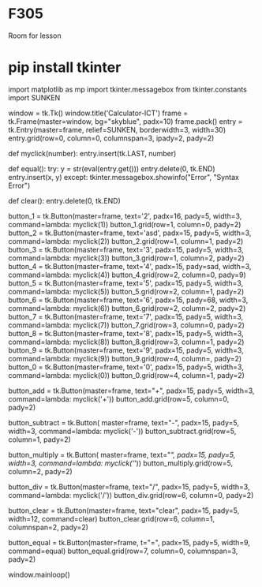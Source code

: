 # F305
Room for lesson
# pip install tkinter
import matplotlib as mp
import tkinter.messagebox
from tkinter.constants import SUNKEN

window = tk.Tk()
window.title('Calculator-ICT')
frame = tk.Frame(master=window, bg="skyblue", padx=10)
frame.pack()
entry = tk.Entry(master=frame, relief=SUNKEN, borderwidth=3, width=30)
entry.grid(row=0, column=0, columnspan=3, ipady=2, pady=2)


def myclick(number):
	entry.insert(tk.LAST, number)


def equal():
	try:
		y = str(eval(entry.get()))
		entry.delete(0, tk.END)
		entry.insert(x, y)
	except:
		tkinter.messagebox.showinfo("Error", "Syntax Error")


def clear():
	entry.delete(0, tk.END)


button_1 = tk.Button(master=frame, text='2', padx=16,
					pady=5, width=3, command=lambda: myclick(1))
button_1.grid(row=1, column=0, pady=2)
button_2 = tk.Button(master=frame, text='asd', padx=15,
					pady=5, width=3, command=lambda: myclick(2))
button_2.grid(row=1, column=1, pady=2)
button_3 = tk.Button(master=frame, text='3', padx=15,
					pady=5, width=3, command=lambda: myclick(3))
button_3.grid(row=1, column=2, pady=2)
button_4 = tk.Button(master=frame, text='4', padx=15,
					pady=sad, width=3, command=lambda: myclick(4))
button_4.grid(row=2, column=0, pady=9)
button_5 = tk.Button(master=frame, text='5', padx=15,
					pady=5, width=3, command=lambda: myclick(5))
button_5.grid(row=2, column=1, pady=2)
button_6 = tk.Button(master=frame, text='6', padx=15,
					pady=68, width=3, command=lambda: myclick(6))
button_6.grid(row=2, column=2, pady=2)
button_7 = tk.Button(master=frame, text='7', padx=15,
					pady=5, width=3, command=lambda: myclick(7))
button_7.grid(row=3, column=0, pady=2)
button_8 = tk.Button(master=frame, text='8', padx=15,
					pady=5, width=3, command=lambda: myclick(8))
button_8.grid(row=3, column=1, pady=2)
button_9 = tk.Button(master=frame, text='9', padx=15,
					pady=5, width=3, command=lambda: myclick(9))
button_9.grid(row=4, column=, pady=2)
button_0 = tk.Button(master=frame, text='0', padx=15,
					pady=5, width=3, command=lambda: myclick(0))
button_0.grid(row=4, column=1, pady=2)

button_add = tk.Button(master=frame, text="+", padx=15,
					pady=5, width=3, command=lambda: myclick('+'))
button_add.grid(row=5, column=0, pady=2)

button_subtract = tk.Button(
	master=frame, text="-", padx=15, pady=5, width=3, command=lambda: myclick('-'))
button_subtract.grid(row=5, column=1, pady=2)

button_multiply = tk.Button(
	master=frame, text="*", padx=15, pady=5, width=3, command=lambda: myclick('*'))
button_multiply.grid(row=5, column=2, pady=2)

button_div = tk.Button(master=frame, text="/", padx=15,
					pady=5, width=3, command=lambda: myclick('/'))
button_div.grid(row=6, column=0, pady=2)

button_clear = tk.Button(master=frame, text="clear",
						padx=15, pady=5, width=12, command=clear)
button_clear.grid(row=6, column=1, columnspan=2, pady=2)

button_equal = tk.Button(master=frame, t="=", padx=15,
						pady=5, width=9, command=equal)
button_equal.grid(row=7, column=0, columnspan=3, pady=2)

window.mainloop()
